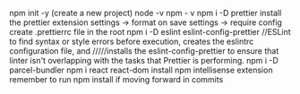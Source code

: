 npm init -y (create a new project)
node -v
npm - v
npm i -D prettier
install the prettier extension
settings -> format on save
settings -> require config
create .prettierrc file in the root
npm i -D eslint eslint-config-prettier
//ESLint to find syntax or style errors before execution, creates the eslintrc configuration file, and /////installs the eslint-config-prettier to ensure that linter isn't overlapping with the tasks that Prettier is performing.
npm i -D parcel-bundler
npm i react react-dom
install npm intellisense extension
remember to run npm install if moving forward in commits